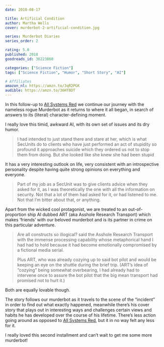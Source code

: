 ```yaml
---
date: 2018-08-17

title: Artificial Condition
author: Martha Wells
cover: murderbot-2-artificial-condition.jpg

series: Murderbot Diaries
series_order: 2

rating: 5.0
published: 2018
goodreads_id: 36223860

categories: ["Science Fiction"]
tags: ["Science Fiction", "Humor", "Short Story", "AI"]

# Affiliates
amazon_nl: https://amzn.to/3qR2PGK
audible: https://amzn.to/36HT8DT
---
```


In this follow-up to [All Systems Red](2018-05-16-Martha-Wells---All-Systems-Red.md) we continue our journey with the nameless rogue Murderbot as it returns to where it all began, in search of answers to its (literal) character-defining moment.

<!--more-->

I really love this timid, awkward AI, with its own set of issues and its dry humor.

> I had intended to just stand there and stare at her, which is what SecUnits do to clients who have just performed an act of stupidity so profound it approaches suicide which they ordered us not to stop them from doing. But she looked like she knew she had been stupid

It has a very interesting outlook on life, very consistent with an introspective personality despite having quite strong opinions on everything and everyone.

> Part of my job as a SecUnit was to give clients advice when they asked for it, as I was theoretically the one with all the information on security. Not that a lot of them had asked for it, or had listened to me. Not that I’m bitter about that, or anything.

Apart from the wicked cool protagonist, we are treated to an out-of-proportion ship AI dubbed ART (aka Asshole Research Transport) which makes ‘friends’ with our beloved murderbot and is its partner in crime on this particular adventure.

> Are all constructs so illogical? said the Asshole Research Transport with the immense processing capability whose metaphorical hand I had had to hold because it had become emotionally compromised by a fictional media serial.
>
> Plus ART, who was already cozying up to said bot pilot and would be keeping an eye on the shuttle during the brief trip. (ART’s idea of “cozying” being somewhat overbearing, I had already had to intervene once to assure the bot pilot that the big mean transport had promised not to hurt it.)

Both are equally lovable though.

The story follows our murderbot as it travels to the scene of the “incident” in order to find out what exactly happened, meanwhile there’s his cover story that plays out in interesting ways and challenges certain views and habits he has developed over the course of his lifetime. There’s less action going around as opposed to [All Systems Red](2018-05-16-Martha-Wells---All-Systems-Red.md), but it in no way felt any less for it.

I really loved this second installment and can’t wait to get me some more murderbot!
